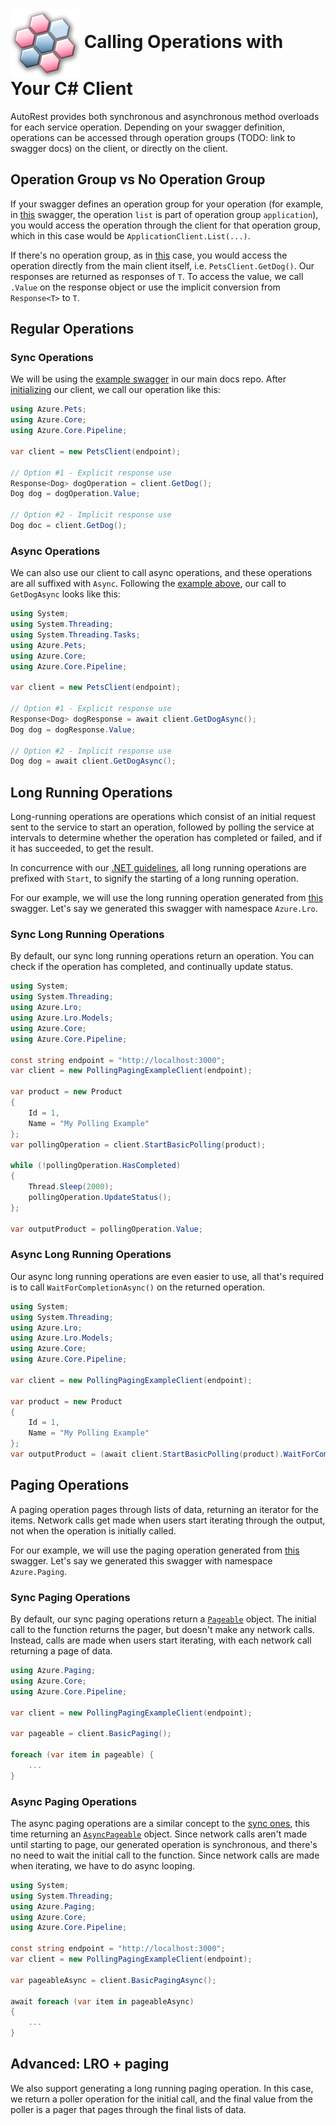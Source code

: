 # <img align="center" src="../images/logo.png">  Calling Operations with Your C# Client

AutoRest provides both synchronous and asynchronous method overloads for each service operation.
Depending on your swagger definition, operations can be accessed through operation groups (TODO: link to swagger docs) on the client,
or directly on the client.

## Operation Group vs No Operation Group

If your swagger defines an operation group for your operation (for example, in [this][operation_group_example] swagger, the operation `list`
is part of operation group `application`), you would access the operation through the client for that operation group, which in this case
would be `ApplicationClient.List(...)`.

If there's no operation group, as in [this][mixin_example] case, you would access the operation directly from the main client
itself, i.e. `PetsClient.GetDog()`. Our responses are returned as responses of `T`. To access the value, we call `.Value` on the response object or use the implicit conversion from `Response<T>` to `T`.

## Regular Operations

### Sync Operations

We will be using the [example swagger][pets_swagger] in our main docs repo. After [initializing][initializing] our client, we
call our operation like this:

```csharp
using Azure.Pets;
using Azure.Core;
using Azure.Core.Pipeline;

var client = new PetsClient(endpoint);

// Option #1 - Explicit response use
Response<Dog> dogOperation = client.GetDog();
Dog dog = dogOperation.Value;

// Option #2 - Implicit response use
Dog doc = client.GetDog();
```

### Async Operations

We can also use our client to call async operations, and these operations are all suffixed with `Async`. Following the [example above](#sync-operations "Sync Operations"),
our call to `GetDogAsync` looks like this:

```csharp
using System;
using System.Threading;
using System.Threading.Tasks;
using Azure.Pets;
using Azure.Core;
using Azure.Core.Pipeline;

var client = new PetsClient(endpoint);

// Option #1 - Explicit response use
Response<Dog> dogResponse = await client.GetDogAsync();
Dog dog = dogResponse.Value;

// Option #2 - Implicit response use
Dog dog = await client.GetDogAsync();
```

## Long Running Operations

Long-running operations are operations which consist of an initial request sent to the service to start an operation, followed by polling the service at intervals to determine whether the operation has completed or failed, and if it has succeeded, to get the result.

In concurrence with our [.NET guidelines][poller_guidelines], all long running operations are prefixed with `Start`, to signify the starting of a long running operation.

For our example, we will use the long running operation generated from [this][polling_paging_swagger] swagger. Let's say we generated this swagger with namespace `Azure.Lro`.

### Sync Long Running Operations

By default, our sync long running operations return an operation. You can check if the operation has completed, and continually update status.

```csharp
using System;
using System.Threading;
using Azure.Lro;
using Azure.Lro.Models;
using Azure.Core;
using Azure.Core.Pipeline;

const string endpoint = "http://localhost:3000";
var client = new PollingPagingExampleClient(endpoint);

var product = new Product
{
    Id = 1,
    Name = "My Polling Example"
};
var pollingOperation = client.StartBasicPolling(product);

while (!pollingOperation.HasCompleted)
{
    Thread.Sleep(2000);
    pollingOperation.UpdateStatus();
};

var outputProduct = pollingOperation.Value;
```

### Async Long Running Operations

Our async long running operations are even easier to use, all that's required is to call `WaitForCompletionAsync()` on the
returned operation.

```csharp
using System;
using System.Threading;
using Azure.Lro;
using Azure.Lro.Models;
using Azure.Core;
using Azure.Core.Pipeline;

var client = new PollingPagingExampleClient(endpoint);

var product = new Product
{
    Id = 1,
    Name = "My Polling Example"
};
var outputProduct = (await client.StartBasicPolling(product).WaitForCompletionAsync()).Value;
```

## Paging Operations

A paging operation pages through lists of data, returning an iterator for the items. Network calls get made when users start iterating through the output, not when the operation
is initially called.

For our example, we will use the paging operation generated from [this][polling_paging_swagger] swagger. Let's say we generated this swagger with namespace `Azure.Paging`.

### Sync Paging Operations

By default, our sync paging operations return a [`Pageable`][pageable] object. The initial call to the function returns
the pager, but doesn't make any network calls. Instead, calls are made when users start iterating, with each network call returning a page of data.

```csharp
using Azure.Paging;
using Azure.Core;
using Azure.Core.Pipeline;

var client = new PollingPagingExampleClient(endpoint);

var pageable = client.BasicPaging();

foreach (var item in pageable) {
    ...
}
```

### Async Paging Operations

The async paging operations are a similar concept to the [sync ones](#sync-paging-operations "Sync Paging Operations"), this time returning an [`AsyncPageable`][async_pageable]
object. Since network calls aren't
made until starting to page, our generated operation is synchronous, and there's no need to wait the initial call to the function. Since network calls are made when iterating,
we have to do async looping.

```csharp
using System;
using System.Threading;
using Azure.Paging;
using Azure.Core;
using Azure.Core.Pipeline;

const string endpoint = "http://localhost:3000";
var client = new PollingPagingExampleClient(endpoint);

var pageableAsync = client.BasicPagingAsync();

await foreach (var item in pageableAsync)
{
    ...
}
```

## Advanced: LRO + paging

We also support generating a long running paging operation. In this case, we return a poller operation for the initial call, and the final value from the poller is
a pager that pages through the final lists of data.


<!-- LINKS -->
[operation_group_example]: https://github.com/Azure/azure-rest-api-specs/blob/master/specification/batch/data-plane/Microsoft.Batch/stable/2020-09-01.12.0/BatchService.json#L64
[mixin_example]: https://github.com/Azure/autorest/blob/main/docs/openapi/examples/pets.json#L15
[poller_guidelines]: https://azure.github.io/azure-sdk/dotnet_introduction.html#dotnet-longrunning
[pageable]: https://docs.microsoft.com/en-us/dotnet/api/azure.pageable-1?view=azure-dotnet
[async_pageable]: https://docs.microsoft.com/en-us/dotnet/api/azure.asyncpageable-1?view=azure-dotnet
[pets_swagger]: https://github.com/Azure/autorest/blob/master/docs/openapi/examples/pets.json
[initializing]: ./initializing.md
[polling_paging_swagger]: https://github.com/Azure/autorest/blob/master/docs/openapi/examples/pollingPaging.json
